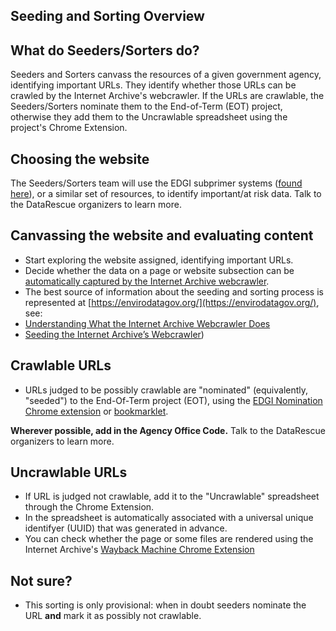 ## Seeding and Sorting Overview

## What do Seeders/Sorters do?
Seeders and Sorters canvass the resources of a given government agency, identifying important URLs. They identify whether those URLs can be crawled by the Internet Archive's webcrawler. If the URLs are crawlable, the Seeders/Sorters nominate them to the End-of-Term (EOT) project, otherwise they add them to the Uncrawlable spreadsheet using the project's Chrome Extension.

## Choosing the website
The Seeders/Sorters team will use the EDGI subprimer systems ([found here](https://envirodatagov.org/agency-forecasts/)), or a similar set of resources, to identify important/at risk data. Talk to the DataRescue organizers to learn more.

## Canvassing the website and evaluating content
- Start exploring the website assigned, identifying important URLs.
- Decide whether the data on a page or website subsection can be [automatically captured by the Internet Archive webcrawler](./what-heritrix-does.md).
- The best source of information about the seeding and sorting process is represented at [https://envirodatagov.org/](https://envirodatagov.org/), see:
- [Understanding What the Internet Archive Webcrawler Does](https://docs.google.com/document/d/1PeWefW2toThs-Pbw0CMv2us7wxQI0gRrP1LGuwMp_UQ/edit)
- [Seeding the Internet Archive’s Webcrawler](https://docs.google.com/document/d/1qpuNCmBmu4KcsS_hE2srewcCiP4f9P5cCyDfHmsSAVU/edit))

## Crawlable URLs
- URLs judged to be possibly crawlable are "nominated" (equivalently, "seeded") to the End-Of-Term project (EOT), using the [EDGI Nomination Chrome extension](https://chrome.google.com/webstore/detail/nominationtool/abjpihafglmijnkkoppbookfkkanklok?hl=en) or
  [bookmarklet](http://digital2.library.unt.edu/nomination/eth2016/about/).

**Wherever possible, add in the Agency Office Code.** Talk to the DataRescue organizers to learn more.

## Uncrawlable URLs
 - If URL is judged not crawlable, add it to the "Uncrawlable" spreadsheet through the Chrome Extension.
  - In the spreadsheet is automatically associated with a universal unique identifyer (UUID) that was generated in advance.
  - You can check whether the page or some files are rendered using the Internet Archive's [Wayback Machine Chrome Extension](https://chrome.google.com/webstore/detail/wayback-machine/fpnmgdkabkmnadcjpehmlllkndpkmiak)

## Not sure?
 - This sorting is only provisional: when in doubt seeders nominate the URL **and** mark it as possibly not crawlable.
